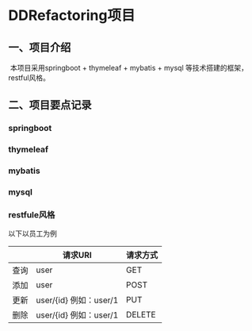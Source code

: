 # DDRefactoring项目

## 一、项目介绍

​		本项目采用springboot + thymeleaf + mybatis + mysql 等技术搭建的框架，restful风格。

## 二、项目要点记录		

### springboot

### thymeleaf

### mybatis

### mysql

### restfule风格

以下以员工为例

|      | 请求URI                | 请求方式 |
| ---- | ---------------------- | -------- |
| 查询 | user                   | GET      |
| 添加 | user                   | POST     |
| 更新 | user/{id} 例如：user/1 | PUT      |
| 删除 | user/{id} 例如：user/1 | DELETE   |









